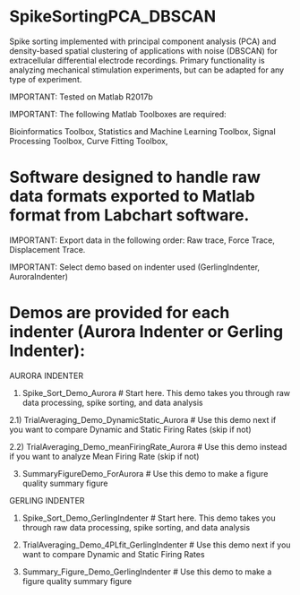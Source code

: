 # SpikeSortingPCA_DBSCAN
Spike sorting implemented with principal component analysis (PCA) and density-based spatial clustering of applications with noise (DBSCAN) for extracellular differential electrode recordings. Primary functionality is analyzing mechanical stimulation experiments, but can be adapted for any type of experiment.

IMPORTANT: Tested on Matlab R2017b

IMPORTANT: The following Matlab Toolboxes are required:

Bioinformatics Toolbox, Statistics and Machine Learning Toolbox, Signal Processing Toolbox, Curve Fitting Toolbox,



# Software designed to handle raw data formats exported to Matlab format from Labchart software.

IMPORTANT: Export data in the following order: Raw trace, Force Trace, Displacement Trace.

IMPORTANT: Select demo based on indenter used (GerlingIndenter, AuroraIndenter)


# Demos are provided for each indenter (Aurora Indenter or Gerling Indenter):

AURORA INDENTER

1) Spike_Sort_Demo_Aurora # Start here. This demo takes you through raw data processing, spike sorting, and data analysis

2.1) TrialAveraging_Demo_DynamicStatic_Aurora # Use this demo next if you want to compare Dynamic and Static Firing Rates (skip if not)

2.2) TrialAveraging_Demo_meanFiringRate_Aurora # Use this demo instead if you want to analyze Mean Firing Rate (skip if not)

3) SummaryFigureDemo_ForAurora # Use this demo to make a figure quality summary figure

GERLING INDENTER

1) Spike_Sort_Demo_GerlingIndenter # Start here. This demo takes you through raw data processing, spike sorting, and data analysis

2) TrialAveraging_Demo_4PLfit_GerlingIndenter # Use this demo next if you want to compare Dynamic and Static Firing Rates

3) Summary_Figure_Demo_GerlingIndenter # Use this demo to make a figure quality summary figure
